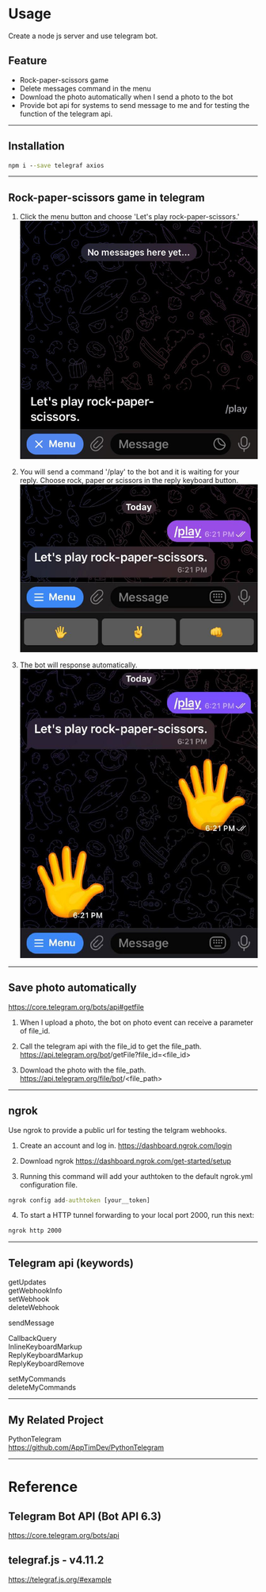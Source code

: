 # Usage
Create a node js server and use telegram bot.

## Feature
- Rock-paper-scissors game
- Delete messages command in the menu
- Download the photo automatically when I send a photo to the bot
- Provide bot api for systems to send message to me and for testing the function of the telegram api.

---

## Installation
```cmd
npm i --save telegraf axios

```

---

## Rock-paper-scissors game in telegram
1. Click the menu button and choose 'Let's play rock-paper-scissors.'
![step1](./md/rps1.jpg)

2. You will send a command '/play' to the bot and 
it is waiting for your reply. Choose rock, paper or scissors in the reply keyboard button.
![step2](./md/rps2.jpg)

3. The bot will response automatically.
![step3](./md/rps3.jpg)

---

## Save photo automatically
https://core.telegram.org/bots/api#getfile

1. When I upload a photo, the bot on photo event can receive 
a parameter of file_id.

2. Call the telegram api with the file_id to get the file_path.  
https://api.telegram.org/bot<token>/getFile?file_id=<file_id>

3. Download the photo with the file_path.  
https://api.telegram.org/file/bot<token>/<file_path>

---

## ngrok 
Use ngrok to provide a public url for testing the telgram webhooks.

1. Create an account and log in. 
https://dashboard.ngrok.com/login

2. Download ngrok
https://dashboard.ngrok.com/get-started/setup

3. Running this command will add your authtoken to the default ngrok.yml configuration file.
```cmd
ngrok config add-authtoken [your__token]
```

4. To start a HTTP tunnel forwarding to your local port 2000, run this next:
```cmd
ngrok http 2000
```

---

## Telegram api (keywords)
getUpdates  
getWebhookInfo  
setWebhook  
deleteWebhook  

sendMessage  

CallbackQuery  
InlineKeyboardMarkup  
ReplyKeyboardMarkup  
ReplyKeyboardRemove  

setMyCommands  
deleteMyCommands  

---

## My Related Project
PythonTelegram  
https://github.com/AppTimDev/PythonTelegram

---

# Reference

## Telegram Bot API (Bot API 6.3)
https://core.telegram.org/bots/api

## telegraf.js - v4.11.2
https://telegraf.js.org/#example
